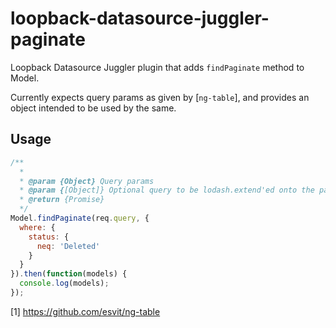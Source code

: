 # loopback-datasource-juggler-paginate

Loopback Datasource Juggler plugin that adds `findPaginate` method to Model.

Currently expects query params as given by [`ng-table`], and provides an object intended to be used by the same.

## Usage

```JavaScript
/**
  *
  * @param {Object} Query params
  * @param {[Object]} Optional query to be lodash.extend'ed onto the pagination query
  * @return {Promise}
  */
Model.findPaginate(req.query, {
  where: {
    status: {
      neq: 'Deleted'
    }
  }
}).then(function(models) {
  console.log(models);
});
```

[1] https://github.com/esvit/ng-table
